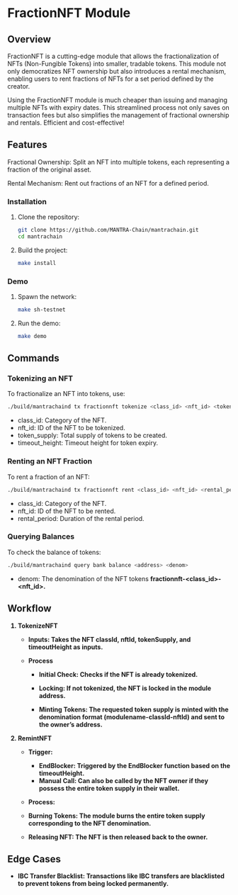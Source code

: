 # FractionNFT Module

## Overview

FractionNFT is a cutting-edge module that allows the fractionalization of NFTs (Non-Fungible Tokens) into smaller, tradable tokens. This module not only democratizes NFT ownership but also introduces a rental mechanism, enabling users to rent fractions of NFTs for a set period defined by the creator.

Using the FractionNFT module is much cheaper than issuing and managing multiple NFTs with expiry dates. This streamlined process not only saves on transaction fees but also simplifies the management of fractional ownership and rentals. Efficient and cost-effective!

## Features

Fractional Ownership: Split an NFT into multiple tokens, each representing a fraction of the original asset.

Rental Mechanism: Rent out fractions of an NFT for a defined period.

### Installation

1. Clone the repository:

   ```bash
   git clone https://github.com/MANTRA-Chain/mantrachain.git
   cd mantrachain
   ```

2. Build the project:
   ```bash
   make install
   ```

### Demo

1. Spawn the network:

   ```bash
   make sh-testnet
   ```

2. Run the demo:

   ```bash
   make demo
   ```

## Commands

### Tokenizing an NFT

To fractionalize an NFT into tokens, use:

```sh
./build/mantrachaind tx fractionnft tokenize <class_id> <nft_id> <token_supply> <timeout_height> --from=acc0 --keyring-backend test --home=~/.mantrasinglenodetest --fees=500000uom --gas=auto
```

- class_id: Category of the NFT.
- nft_id: ID of the NFT to be tokenized.
- token_supply: Total supply of tokens to be created.
- timeout_height: Timeout height for token expiry.

### Renting an NFT Fraction

To rent a fraction of an NFT:

```sh
./build/mantrachaind tx fractionnft rent <class_id> <nft_id> <rental_period> --from=acc0 --keyring-backend test --home=~/.mantrasinglenodetest --fees=500000uom --gas=auto
```

- class_id: Category of the NFT.
- nft_id: ID of the NFT to be rented.
- rental_period: Duration of the rental period.

### Querying Balances

To check the balance of tokens:

```sh
./build/mantrachaind query bank balance <address> <denom>
```

- denom: The denomination of the NFT tokens <b> fractionnft-<class_id>-<nft_id><b>.

## Workflow

1. TokenizeNFT

   - Inputs: Takes the NFT classId, nftId, tokenSupply, and timeoutHeight as inputs.

   - Process

     - Initial Check: Checks if the NFT is already tokenized.

     - Locking: If not tokenized, the NFT is locked in the module address.

     - Minting Tokens: The requested token supply is minted with the denomination format (modulename-classId-nftId) and sent to the owner’s address.

2. RemintNFT

   - Trigger:

     - EndBlocker: Triggered by the EndBlocker function based on the timeoutHeight.
     - Manual Call: Can also be called by the NFT owner if they possess the entire token supply in their wallet.

   - Process:

   - Burning Tokens: The module burns the entire token supply corresponding to the NFT denomination.

   - Releasing NFT: The NFT is then released back to the owner.

## Edge Cases

- IBC Transfer Blacklist: Transactions like IBC transfers are blacklisted to prevent tokens from being locked permanently.
